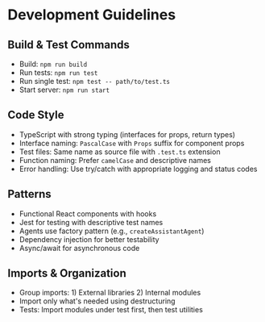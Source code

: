 # Development Guidelines

## Build & Test Commands
- Build: `npm run build`
- Run tests: `npm run test`
- Run single test: `npm test -- path/to/test.ts`
- Start server: `npm run start`

## Code Style
- TypeScript with strong typing (interfaces for props, return types)
- Interface naming: `PascalCase` with `Props` suffix for component props
- Test files: Same name as source file with `.test.ts` extension
- Function naming: Prefer `camelCase` and descriptive names
- Error handling: Use try/catch with appropriate logging and status codes

## Patterns
- Functional React components with hooks
- Jest for testing with descriptive test names
- Agents use factory pattern (e.g., `createAssistantAgent`)
- Dependency injection for better testability
- Async/await for asynchronous code

## Imports & Organization
- Group imports: 1) External libraries 2) Internal modules
- Import only what's needed using destructuring
- Tests: Import modules under test first, then test utilities